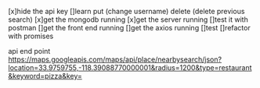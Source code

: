 [x]hide the api key
[]learn put (change username) delete (delete previous search)
[x]get the mongodb running 
[x]get the server running
[]test it with postman
[]get the front end running
[]get the axios running 
[]test
[]refactor with promises


api end point https://maps.googleapis.com/maps/api/place/nearbysearch/json?location=33.9759755,-118.39088770000001&radius=1200&type=restaurant&keyword=pizza&key=
